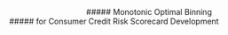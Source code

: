
<center>##### Monotonic Optimal Binning </center>
##### for Consumer Credit Risk Scorecard Development

